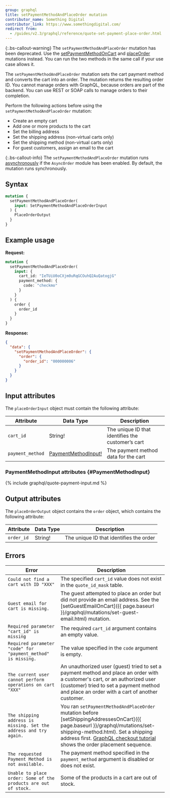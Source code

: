 ```yaml
---
group: graphql
title: setPaymentMethodAndPlaceOrder mutation
contributor_name: Something Digital
contributor_link: https://www.somethingdigital.com/
redirect from:
  - /guides/v2.3/graphql/reference/quote-set-payment-place-order.html
---
```


{:.bs-callout-warning}
The `setPaymentMethodAndPlaceOrder` mutation has been deprecated. Use the [setPaymentMethodOnCart]({{page.baseurl}}/graphql/mutations/set-payment-method.html) and [placeOrder]({{page.baseurl}}/graphql/mutations/place-order.html) mutations instead. You can run the two methods in the same call if your use case allows it.

The `setPaymentMethodAndPlaceOrder` mutation sets the cart payment method and converts the cart into an order. The
mutation returns the resulting order ID. You cannot manage orders with GraphQL, because orders are part of the backend.
You can use REST or SOAP calls to manage orders to their completion.

Perform the following actions before using the `setPaymentMethodAndPlaceOrder` mutation:

-  Create an empty cart
-  Add one or more products to the cart
-  Set the billing address
-  Set the shipping address (non-virtual carts only)
-  Set the shipping method (non-virtual carts only)
-  For guest customers, assign an email to the cart

{:.bs-callout-info}
The `setPaymentMethodAndPlaceOrder` mutation runs [asynchronously]({{page.baseurl}}/performance-best-practices/performance-pack.html#asynchronous-order-placement) if the `AsyncOrder` module has been enabled. By default, the mutation runs synchronously.

## Syntax

```graphql
mutation {
  setPaymentMethodAndPlaceOrder(
    input: SetPaymentMethodAndPlaceOrderInput
  ) {
    PlaceOrderOutput
  }
}
```

## Example usage

**Request:**

```graphql
mutation {
  setPaymentMethodAndPlaceOrder(
    input: {
      cart_id: "IeTUiU0oCXjm0uRqGCOuhQ2AuQatogjG"
      payment_method: {
        code: "checkmo"
      }
    }
  ) {
    order {
      order_id
    }
  }
}
```

**Response:**

```json
{
  "data": {
    "setPaymentMethodAndPlaceOrder": {
      "order": {
        "order_id": "000000006"
      }
    }
  }
}
```

## Input attributes

The `placeOrderInput` object must contain the following attribute:

Attribute |  Data Type | Description
--- | --- | ---
`cart_id` | String! | The unique ID that identifies the customer’s cart
`payment_method` | [PaymentMethodInput!](#PaymentMethodInput) | The payment method data for the cart

### PaymentMethodInput attributes {#PaymentMethodInput}

{% include graphql/quote-payment-input.md %}

## Output attributes

The `placeOrderOutput` object contains the `order` object, which contains the following attribute:

Attribute |  Data Type | Description
--- | --- | ---
`order_id` | String! | The unique ID that identifies the order

## Errors

Error | Description
--- | ---
`Could not find a cart with ID "XXX"` | The specified `cart_id` value does not exist in the `quote_id_mask` table.
`Guest email for cart is missing.` |  The guest attempted to place an order but did not provide an email address. See the [setGuestEmailOnCart]({{ page.baseurl }}/graphql/mutations/set-guest-email.html) mutation.
`Required parameter "cart_id" is missing` | The required `cart_id` argument contains an empty value.
`Required parameter "code" for "payment_method" is missing.` | The value specified in the `code` argument is empty.
`The current user cannot perform operations on cart "XXX"` | An unauthorized user (guest) tried to set a payment method and place an order with a customer's cart, or an authorized user (customer) tried to set a payment method and place an order with a cart of another customer.
`The shipping address is missing. Set the address and try again.` | You ran `setPaymentMethodAndPlaceOrder` mutation before [setShippingAddressesOnCart]({{ page.baseurl }}/graphql/mutations/set-shipping-method.html). Set a shipping address first. [GraphQL checkout tutorial](https://devdocs.magento.com/guides/v2.3/graphql/tutorials/checkout/index.html) shows the order placement sequence.
`The requested Payment Method is not available.` | The payment method specified in the `payment_method` argument is disabled or does not exist.
`Unable to place order: Some of the products are out of stock.` | Some of the products in a cart are out of stock.
